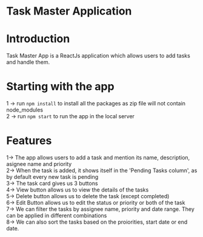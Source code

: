 # Task Master Application

# Introduction

Task Master App is a ReactJs application which allows users to add tasks and handle them.

# Starting with the app

1 -> run `npm install` to install all the packages as zip file will not contain node_modules \
2 -> run `npm start` to run the app in the local server 

# Features

1-> The app allows users to add a task and mention its name, description, asignee name and priority \
2-> When the task is added, it shows itself in the 'Pending Tasks column', as by default every new task is pending \
3-> The task card gives us 3 buttons \
4-> View button allows us to view the details of the tasks \
5-> Delete button allows us to delete the task (except completed) \
6-> Edit Button allows us to edit the status or priority or both of the task \
7-> We can filter the tasks by assignee name, priority and date range. They can be applied in different combinations \
8-> We can also sort the tasks based on the proiorities, start date or end date.



